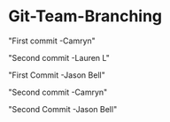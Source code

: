 # Git-Team-Branching

"First commit -Camryn"

"Second commit -Lauren L"

"First Commit -Jason Bell"

"Second commit -Camryn"

"Second Commit -Jason Bell"
